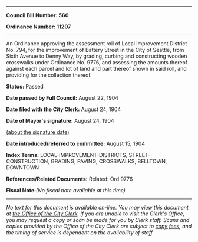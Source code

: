 

********

**Council Bill Number: 560**
   
**Ordinance Number: 11207**
********

 An Ordinance approving the assessment roll of Local Improvement District No. 794, for the improvement of Battery Street in the City of Seattle, from Sixth Avenue to Denny Way, by grading, curbing and constructing wooden crosswalks under Ordinance No. 9776, and assessing the amounts thereof against each parcel and lot of land and part thereof shown in said roll, and providing for the collection thereof.

**Status:** Passed
   
**Date passed by Full Council:** August 22, 1904
   
**Date filed with the City Clerk:** August 24, 1904
   
**Date of Mayor's signature:** August 24, 1904
   
[(about the signature date)](/~public/approvaldate.htm)
   
   
   
**Date introduced/referred to committee:** August 15, 1904
   
   
**Index Terms:** LOCAL-IMPROVEMENT-DISTRICTS, STREET-CONSTRUCTION, GRADING, PAVING, CROSSWALKS, BELLTOWN, DOWNTOWN

**References/Related Documents:** Related: Ord 9776

**Fiscal Note:**_(No fiscal note available at this time)_
********

_No text for this document is available on-line. You may view this document at [the Office of the City Clerk](http://www.seattle.gov/leg/clerk/contactUs.htm). If you are unable to visit the Clerk's Office, you may request a copy or scan be made for you by Clerk staff. Scans and copies provided by the Office of the City Clerk are subject to [copy fees](http://clerk.seattle.gov/~public/clerkfees.htm), and the timing of service is dependent on the availability of staff._

